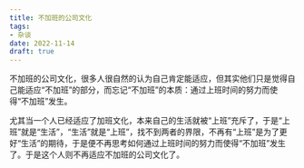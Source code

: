 ```yaml
---
title: 不加班的公司文化
tags:
- 杂谈
date: 2022-11-14
draft: true
---
```



不加班的公司文化，很多人很自然的认为自己肯定能适应，但其实他们只是觉得自己能适应“不加班”的部分，而忘记“不加班”的本质：通过上班时间的努力而使得“不加班”发生。

尤其当一个人已经适应了加班文化，本来自己的生活就被“上班”充斥了，于是“上班”就是“生活”，“生活”就是“上班”，找不到两者的界限，不再有“上班”是为了更好“生活”的期待，于是便不再思考如何通过上班时间的努力而使得“不加班”发生了。于是这个人则不再适应不加班的公司文化了。